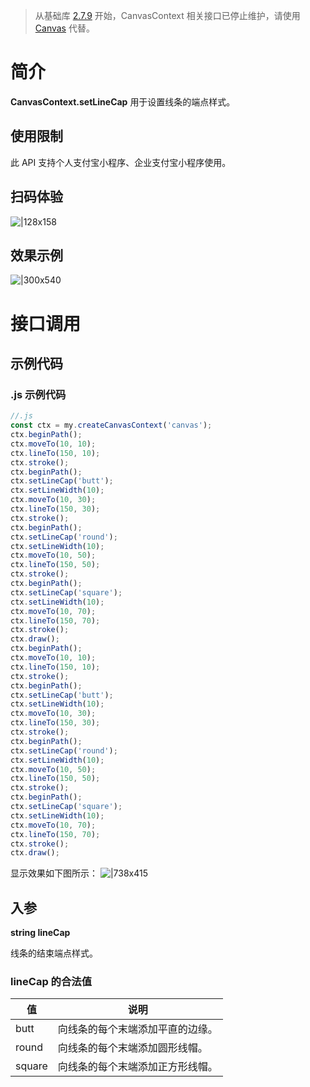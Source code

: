 > 从基础库 [2.7.9](https://opendocs.alipay.com/mini/framework/lib-upgrade-v2) 开始，CanvasContext 相关接口已停止维护，请使用 [Canvas](https://opendocs.alipay.com/mini/01vzqv) 代替。

# 简介

**CanvasContext.setLineCap** 用于设置线条的端点样式。

## 使用限制

此 API 支持个人支付宝小程序、企业支付宝小程序使用。

## 扫码体验

![|128x158](https://cdn.nlark.com/yuque/0/2021/png/179989/1624936547566-5e69cc89-66fe-40af-a35c-b72ed6f82679.png#align=left&display=inline&height=158&margin=%5Bobject%20Object%5D&name=1.png&originHeight=158&originWidth=128&size=17896&status=done&style=stroke&width=128)

## 效果示例

![|300x540](https://cdn.nlark.com/yuque/0/2021/gif/179989/1624936554599-ea52bfb3-77a2-420d-a365-268beed05fb7.gif#align=left&display=inline&height=540&margin=%5Bobject%20Object%5D&name=2.gif&originHeight=540&originWidth=300&size=1429075&status=done&style=stroke&width=300)

# 接口调用

## 示例代码

### .js 示例代码

```javascript
//.js
const ctx = my.createCanvasContext('canvas');
ctx.beginPath();
ctx.moveTo(10, 10);
ctx.lineTo(150, 10);
ctx.stroke();
ctx.beginPath();
ctx.setLineCap('butt');
ctx.setLineWidth(10);
ctx.moveTo(10, 30);
ctx.lineTo(150, 30);
ctx.stroke();
ctx.beginPath();
ctx.setLineCap('round');
ctx.setLineWidth(10);
ctx.moveTo(10, 50);
ctx.lineTo(150, 50);
ctx.stroke();
ctx.beginPath();
ctx.setLineCap('square');
ctx.setLineWidth(10);
ctx.moveTo(10, 70);
ctx.lineTo(150, 70);
ctx.stroke();
ctx.draw();
ctx.beginPath();
ctx.moveTo(10, 10);
ctx.lineTo(150, 10);
ctx.stroke();
ctx.beginPath();
ctx.setLineCap('butt');
ctx.setLineWidth(10);
ctx.moveTo(10, 30);
ctx.lineTo(150, 30);
ctx.stroke();
ctx.beginPath();
ctx.setLineCap('round');
ctx.setLineWidth(10);
ctx.moveTo(10, 50);
ctx.lineTo(150, 50);
ctx.stroke();
ctx.beginPath();
ctx.setLineCap('square');
ctx.setLineWidth(10);
ctx.moveTo(10, 70);
ctx.lineTo(150, 70);
ctx.stroke();
ctx.draw();
```

显示效果如下图所示： ![|738x415](https://cdn.nlark.com/yuque/0/2021/png/179989/1624936563278-6c70d882-9d02-47ec-864c-ecd2933cf314.png#align=left&display=inline&height=720&margin=%5Bobject%20Object%5D&name=3.png&originHeight=720&originWidth=1280&size=25865&status=done&style=none&width=1280)

## 入参

**string lineCap**

线条的结束端点样式。

### lineCap 的合法值

| **值** | **说明**                         |
| ------ | -------------------------------- |
| butt   | 向线条的每个末端添加平直的边缘。 |
| round  | 向线条的每个末端添加圆形线帽。   |
| square | 向线条的每个末端添加正方形线帽。 |
